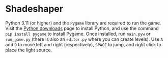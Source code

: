 # Shadeshaper
Python 3.11 (or higher) and the `Pygame` library are required to run the game. Visit the [Python downloads](https://www.python.org/downloads/ "Download Python") page to install Python, and use the command `pip install pygame` to install Pygame. Once installed, run `main.pyw` or `run_game.py` (there is also an `editor.py` where you can create levels). Use `A` and `D` to move left and right (respectively), `SPACE` to jump, and right click to place the light source.
